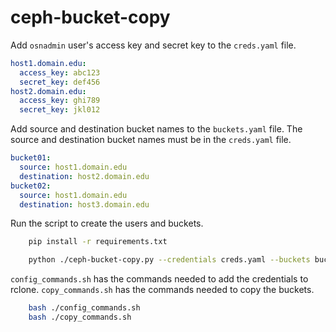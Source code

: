 # ceph-bucket-copy

Add `osnadmin` user's access key and secret key to the `creds.yaml` file.

```yaml
host1.domain.edu:
  access_key: abc123
  secret_key: def456
host2.domain.edu:
  access_key: ghi789
  secret_key: jkl012
```

Add source and destination bucket names to the `buckets.yaml` file. The source and destination bucket names must be in the `creds.yaml` file.

```yaml
bucket01:
  source: host1.domain.edu
  destination: host2.domain.edu
bucket02:
  source: host1.domain.edu
  destination: host3.domain.edu
```

Run the script to create the users and buckets.

```bash
    pip install -r requirements.txt

    python ./ceph-bucket-copy.py --credentials creds.yaml --buckets buckets.yaml
```

`config_commands.sh` has the commands needed to add the credentials to rclone. `copy_commands.sh` has the commands needed to copy the buckets.

```bash
    bash ./config_commands.sh
    bash ./copy_commands.sh
```